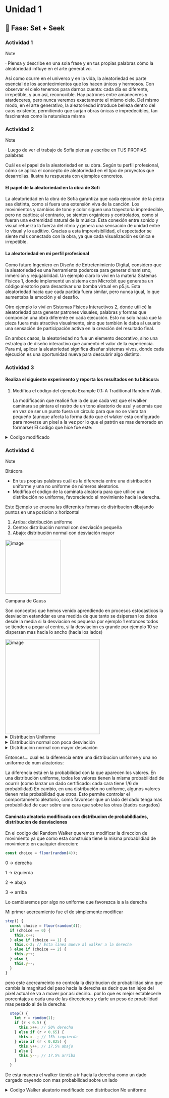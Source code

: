 # Unidad 1

## 🔎 Fase: Set + Seek

### Actividad 1 

> [!NOTE]
> · Piensa y describe en una sola frase y en tus propias palabras cómo la aleatoriedad influye en el arte generativo.


Así como ocurre en el universo y en la vida, la aleatoriedad es parte esencial de los acontecimientos que los hacen únicos y hermosos. Con observar el cielo tenemos para darnos cuenta: cada día es diferente, irrepetible, y aun así, reconocible. Hay patrones entre amaneceres y atardeceres, pero nunca veremos exactamente el mismo cielo. Del mismo modo, en el arte generativo, la aleatoriedad introduce belleza dentro del caos existente, permitiendo que surjan obras únicas e impredecibles, tan fascinantes como la naturaleza misma

### Actividad 2

> [!NOTE]
> · Luego de ver el trabajo de Sofía piensa y escribe en TUS PROPIAS palabras:
> 
> Cuál es el papel de la aleatoriedad en su obra.
> Según tu perfil profesional, cómo se aplica el concepto de aleatoriedad en el tipo de proyectos que desarrollas. Ilustra tu respuesta con ejemplos concretos.

#### El papel de la aleatoriedad en la obra de Sofi

La aleatoriedad en la obra de Sofía garantiza que cada ejecución de la pieza sea distinta, como si fuera una extensión viva de la canción. Los movimientos y cambios de tono y color siguen una trayectoria impredecible, pero no caótica; al contrario, se sienten orgánicos y controlados, como si fueran una extremidad natural de la música. Esta conexión entre sonido y visual refuerza la fuerza del ritmo y genera una sensación de unidad entre lo visual y lo auditivo. Gracias a esta imprevisibilidad, el espectador se siente más conectado con la obra, ya que cada visualización es única e irrepetible.

#### La aleatoriedad en mi perfil profesional

Como futuro Ingeniero en Diseño de Entretenimiento Digital, considero que la aleatoriedad es una herramienta poderosa para generar dinamismo, inmersión y rejugabilidad. Un ejemplo claro lo viví en la materia Sistemas Físicos 1, donde implementé un sistema con Micro:bit que generaba un código aleatorio para desactivar una bomba virtual en p5.js. Esta aleatoriedad hacía que cada partida fuera similar, pero nunca igual, lo que aumentaba la emoción y el desafío.

Otro ejemplo lo viví en Sistemas Físicos Interactivos 2, donde utilicé la aleatoriedad para generar patrones visuales, palabras y formas que componían una obra diferente en cada ejecución. Esto no solo hacía que la pieza fuera más atractiva visualmente, sino que también le daba al usuario una sensación de participación activa en la creación del resultado final.

En ambos casos, la aleatoriedad no fue un elemento decorativo, sino una estrategia de diseño interactivo que aumentó el valor de la experiencia. Para mí, aplicar la aleatoriedad significa diseñar sistemas vivos, donde cada ejecución es una oportunidad nueva para descubrir algo distinto.

### Actividad 3 

#### Realiza el siguiente experimento y reporta los resultados en tu bitácora:

1. Modifica el código del ejemplo Example 0.1: A Traditional Random Walk.

   La modificacón que realicé fue la de que cada vez que  el walker caminara se pintara el rastro de un tono aleatorio de azul y además que en vez de ser un punto fuera un circulo para que no se viera tan pequeño (aunque afecta la forma dado que el wlaker esta configurado para moverse un pixel a la vez por lo que el patrón es mas demorado en formarse)
    El codigo que hice fue este:

<details>
<summary>Codigo modificado</summary>

 
2. Antes de ejecutar el código, escribe en tu bitácora qué esperas que suceda.

   Lo que espero que suceda es que el punto del walker se dibuje mas grande y que los colores del path que deja sean diferentes tonos de azul. 

3. Ejecuta el código y escribe en tu bitácora qué sucedió realmente.

   Lo que ocurrio fue que el punto del walker era un punto y no un circulo el cual se pudiera hacer mas grande, lo otro que ocurrio es que al no haber limitado los colores para que fueran unos tonos especificos de azul dentro del RGB se dibujaban colores aleatorios

4. Ocurrió lo que esperabas? ¿Por qué crees que sí o por qué crees que no?

   No ocurrio lo esperado, sin embargo al hacer las modificaciones como limitar los rangos de color de los tonos azules y cambiar el el walker por un circulo con un radio definido logre que funcionara...

   La invitacion y libertad a equivocarme de esta actividd me ayudo a experimentar y sabes que ocurria si colocaba elementos que se ejecutaran primero para generar visuales diferentes segun mi intencion, lo mismo limitar el rango aleatorio de los colores utilizando por defecto el RGB pero teniendo en cuenta que tambien podria usar el HSB y apoyado de la docuemtnacion que esta en la pagina de p5js

  

```js
// The Nature of Code
// Daniel Shiffman
// Modificado (Caminata aleatoria con tonos azules)

let walker;

function setup() {
  createCanvas(340, 640);
  walker = new Walker();
  background(0); // Fondo oscuro para resaltar el azul
}

function draw() {
  walker.step();
  walker.show();
}

class Walker {
  constructor() {
    this.x = width / 2;
    this.y = height / 2;
  }

  show() {
    let r = random(0, 30); // rojo
    let g = random(0, 50);  // verde
    let b = random(150, 255);  // azul
    stroke(r,g,b);
    fill(100); // con esto relleno el circulo de gris
    circle(this.x, this.y,15);
  }

  step() {
    let r = random(1);
    if (r < 0.5) {
      this.x++; // 50% derecha
    } else if (r < 0.65) {
      this.x--; // 15% izquierda
    } else if (r < 0.825) {
      this.y++; // 17.5% abajo
    } else {
      this.y--; // 17.5% arriba

    }
  }
}

```

</details>


### Actividad 4

> [!NOTE]
> Bitácora
> 
> - En tus propias palabras cuál es la diferencia entre una distribución uniforme y una no uniforme de números aleatorios.
> - Modifica el código de la caminata aleatoria para que utilice una distribución no uniforme, favoreciendo el movimiento hacia la derecha.

Este [Ejemplo](https://juanferfranco.github.io/simulacion-2025-20/units/unit1/) se ensena las diferentes formas de distribucion dibujando puntos en una posicion x horizontal

1. Arriba: distribución uniforme
2. Centro: distribución normal con desviación pequeña
3. Abajo: distribución normal con desviación mayor

<img width="176" height="170" alt="image" src="https://github.com/user-attachments/assets/01c2d2e4-fb31-48c2-9714-e8f30c3ed4b1" />

Campana de Gauss

Son conceptos que hemos venido aprendiendo en procesos estocasticos la desviacion estanddar es una medida de que tanto se dsipersan los datos desde la media si la desviacion es pequena por ejemplo 1 entonces todos se tienden a pegar al centro, si la desviacion es grande por ejemplo 10 se dispersan mas hacia lo ancho (hacia los lados) 

<img width="300" alt="image" src="https://github.com/user-attachments/assets/61bf9185-a376-44e0-97b2-8c0ccb722436" />

<details>
  <summary>Distribucion Uniforme</summary>

```js
let x = random(100); // Entre 0 y 100, todos los valores con igual probabilidad
let y = 25;
circle(x, y, 5);
```
- El punto puede caer en cualquier parte del eje X.

- Como todos los valores tienen la misma probabilidad, la línea se verá uniformemente poblada.

</details>

<details>
  <summary>Distribución normal con poca desviación</summary>

```js
x = randomGaussian(50); // media = 50, sd = 1 (por defecto) desv. estand.
y = 50;
circle(x, y, 5);
```
- La mayoría de los puntos se agrupan muy cerca de 50.

- Rara vez se alejan mucho.

- Resultado: una línea muy concentrada en el centro (casi como un punto gordo)

</details>

<details>
  <summary>Distribución normal con mayor desviación</summary>

```js
x = randomGaussian(50, 10); // media = 50, sd = 10 desv. estand.
y = 75;
circle(x, y, 5);
```
- También se agrupan cerca de 50, pero ahora se dispersan más.

- A veces aparecen puntos más alejados, pero siguen siendo más frecuentes los cercanos a 50.

- Resultado: una línea con forma de campana
</details>

Entonces... cual es la diferencia entre una distribucion uniforme y una no uniforme de num aleatorios:

La diferencia está en la probabilidad con la que aparecen los valores.
En una distribución uniforme, todos los valores tienen la misma probabilidad de ocurrir (como lanzar un dado certificado: cada cara tiene 1/6 de probabilidad) En cambio, en una distribución no uniforme, algunos valores tienen más probabilidad que otros. Esto permite controlar el comportamiento aleatorio, como favorecer que un lado del dado tenga mas probabilidad de caer sobre una cara que sobre las otras (dados cargados)


#### Caminata aleatoria modificada con distribucion de probabildiades, distribucion de desviaciones 

En el codigo del Random Walker queremos modificar la direccion de movimiento ya que como esta construida tiene la misma probabildiad de movimiento en cualquier direccion:

```js
const choice = floor(random(4));
```
0 → derecha

1 → izquierda

2 → abajo

3 → arriba

Lo cambiaremos por algo no uniforme que favorezca is a la derecha

Mi primer acercamiento fue el de simplemente modificar 

```js
step() {
  const choice = floor(random(4));
  if (choice == 0) {
    this.x++;
  } else if (choice == 1) {
    this.x-2; // Esta línea mueve al walker a la derecha
  } else if (choice == 2) {
    this.y++; 
  } else {
    this.y--;
  }
}

```

pero este acercameinto no controla la distribucion de probabilidad sino que cambia la magnitud del paso hacia la derecha es decir que tan lejos del pixel actual se va a mover por asi decirlo.. por lo que es mejor establecerle porcentajes a cada una de las direcciones y darle un peso de proabilidad mas pesado al de la derecha:

```js
  step() {
    let r = random(1);
    if (r < 0.5) {
      this.x++; // 50% derecha
    } else if (r < 0.65) {
      this.x--; // 15% izquierda
    } else if (r < 0.825) {
      this.y++; // 17.5% abajo
    } else {
      this.y--; // 17.5% arriba
    }
  }
```

De esta manera el walker tiende a ir hacia la derecha como un dado cargado cayendo con mas probabilidad sobre un lado 

<details>
  <summary>Codigo Walker aleatorio modificado con distribucion No uniforme</summary>


### Actividad 5

la distribucion normaal o gaussiana es una forma de representar datos donde la mayoria de los valores se agrupan cerca del promedio(la media) y pocos valores se alejan mucho de el.... visualmente se ve como una curva en forma de campanaa (bell curve) la media es el valor mas probabile y la desviacion estandar determina que tan dispersos estan los valores con respectos a la media

```js
// Distribución normal como histograma

let histogram = [];
let totalBins = 100;

function setup() {
  createCanvas(800, 400);
  for (let i = 0; i < totalBins; i++) {
    histogram[i] = 0;
  }
  background(255);
}

function draw() {
  // Generar un valor con distribución normal centrado en el medio del canvas
  let num = floor(randomGaussian() * 15 + totalBins / 2);
  
  if (num >= 0 && num < totalBins) {
    histogram[num]++;
  }

  // Visualización
  background(255);
  stroke(0);
  fill(100, 100, 255, 150);

  let w = width / totalBins;

  for (let i = 0; i < histogram.length; i++) {
    let h = histogram[i] * 2;
    rect(i * w, height - h, w - 1, h);
  }
}
```

[Codigo de Distribucion Normal p5js](https://editor.p5js.org/DanielZafiro/sketches/hws1Q6URz)

<img width="600" alt="image" src="https://github.com/user-attachments/assets/30a0ae8e-7385-4a76-9555-7247fddfb9a0" />

### Actividad 06

> [!NOTE]
>
>  Bitácora
> Crea un nuevo sketch en p5.js donde modifiques uno de los ejemplos anteriores y adiciones de Lévy flight.
> Explica por qué usaste esta técnica y qué resultados esberabas obtener.
> Copia el código en tu bitácora.
> Coloca en enlace a tu sketch en p5.js en tu bitácora.
> Selecciona una captura de pantalla de tu sketch y colócala en tu bitácora.

Recordando el ejemplo del tiburon que esta nadando con calma junto a cardumen y de la nada se lanza al ataque para luego volver a nadar en calma y este comportamiento hacerlo de manera aleatoria

Un Lévy flight es un tipo de movimiento aleatorio donde la mayoría de los pasos son cortos, pero ocasionalmente aparecen saltos largos. A diferencia de la caminata aleatoria tradicional (donde todos los pasos tienen una longitud similar), el Lévy flight usa una distribución de potencia o una distribución personalizada que favorece pasos pequeños pero no descarta los grandes.

Este comportamiento aparece en la naturaleza: por ejemplo, en la forma en que los animales exploran en busca de comida o cómo navega un ojo humano al mirar una imagen.

```js
let walker;

function setup() {
  createCanvas(800, 400);
  walker = new Walker();
  background(255);
}

function draw() {
  walker.step();
  walker.display();
}

class Walker {
  constructor() {
    this.pos = createVector(width / 2, height / 2);
  }

  step() {
    // Dirección aleatoria
    let step = p5.Vector.random2D();

    // Paso tipo Lévy, pero con un límite razonable para evitar valores extremos
    let r = constrain(pow(random(1), -1.5), 0, 20);  // Saltos de máximo 20
    step.mult(r); 

    this.pos.add(step);

    // Limitar al canvas
    this.pos.x = constrain(this.pos.x, 0, width);
    this.pos.y = constrain(this.pos.y, 0, height);
  }

  display() {
    stroke(0, 50);  // Hacemos más visible el trazo
    strokeWeight(2); // Aumentamos grosor del punto
    point(this.pos.x, this.pos.y);
  }
}

```

Con esta tecnica se puede evidenciar como el comportamiento del walker aleatorio pega esos saltos que pueden brindar aleatoriedad y sorpresa a la hora de estar a la espectativa de un cambio 

[Codigo p5js](https://editor.p5js.org/)


<img width="300" alt="image" src="https://github.com/user-attachments/assets/29438a08-52c0-4cde-b8d3-66b7d70149de" />

